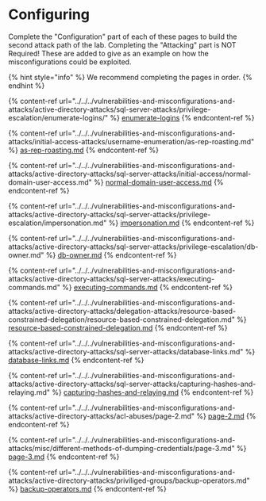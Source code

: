 # Configuring

Complete the "Configuration" part of each of these pages to build the second attack path of the lab. Completing the "Attacking" part is NOT Required! These are added to give as an example on how the misconfigurations could be exploited.

{% hint style="info" %}
We recommend completing the pages in order.
{% endhint %}

{% content-ref url="../../../vulnerabilities-and-misconfigurations-and-attacks/active-directory-attacks/sql-server-attacks/privilege-escalation/enumerate-logins/" %}
[enumerate-logins](../../../vulnerabilities-and-misconfigurations-and-attacks/active-directory-attacks/sql-server-attacks/privilege-escalation/enumerate-logins/)
{% endcontent-ref %}

{% content-ref url="../../../vulnerabilities-and-misconfigurations-and-attacks/initial-access-attacks/username-enumeration/as-rep-roasting.md" %}
[as-rep-roasting.md](../../../vulnerabilities-and-misconfigurations-and-attacks/initial-access-attacks/username-enumeration/as-rep-roasting.md)
{% endcontent-ref %}

{% content-ref url="../../../vulnerabilities-and-misconfigurations-and-attacks/active-directory-attacks/sql-server-attacks/initial-access/normal-domain-user-access.md" %}
[normal-domain-user-access.md](../../../vulnerabilities-and-misconfigurations-and-attacks/active-directory-attacks/sql-server-attacks/initial-access/normal-domain-user-access.md)
{% endcontent-ref %}

{% content-ref url="../../../vulnerabilities-and-misconfigurations-and-attacks/active-directory-attacks/sql-server-attacks/privilege-escalation/impersonation.md" %}
[impersonation.md](../../../vulnerabilities-and-misconfigurations-and-attacks/active-directory-attacks/sql-server-attacks/privilege-escalation/impersonation.md)
{% endcontent-ref %}

{% content-ref url="../../../vulnerabilities-and-misconfigurations-and-attacks/active-directory-attacks/sql-server-attacks/privilege-escalation/db-owner.md" %}
[db-owner.md](../../../vulnerabilities-and-misconfigurations-and-attacks/active-directory-attacks/sql-server-attacks/privilege-escalation/db-owner.md)
{% endcontent-ref %}

{% content-ref url="../../../vulnerabilities-and-misconfigurations-and-attacks/active-directory-attacks/sql-server-attacks/executing-commands.md" %}
[executing-commands.md](../../../vulnerabilities-and-misconfigurations-and-attacks/active-directory-attacks/sql-server-attacks/executing-commands.md)
{% endcontent-ref %}

{% content-ref url="../../../vulnerabilities-and-misconfigurations-and-attacks/active-directory-attacks/delegation-attacks/resource-based-constrained-delegation/resource-based-constrained-delegation.md" %}
[resource-based-constrained-delegation.md](../../../vulnerabilities-and-misconfigurations-and-attacks/active-directory-attacks/delegation-attacks/resource-based-constrained-delegation/resource-based-constrained-delegation.md)
{% endcontent-ref %}

{% content-ref url="../../../vulnerabilities-and-misconfigurations-and-attacks/active-directory-attacks/sql-server-attacks/database-links.md" %}
[database-links.md](../../../vulnerabilities-and-misconfigurations-and-attacks/active-directory-attacks/sql-server-attacks/database-links.md)
{% endcontent-ref %}

{% content-ref url="../../../vulnerabilities-and-misconfigurations-and-attacks/active-directory-attacks/sql-server-attacks/capturing-hashes-and-relaying.md" %}
[capturing-hashes-and-relaying.md](../../../vulnerabilities-and-misconfigurations-and-attacks/active-directory-attacks/sql-server-attacks/capturing-hashes-and-relaying.md)
{% endcontent-ref %}

{% content-ref url="../../../vulnerabilities-and-misconfigurations-and-attacks/active-directory-attacks/acl-abuses/page-2.md" %}
[page-2.md](../../../vulnerabilities-and-misconfigurations-and-attacks/active-directory-attacks/acl-abuses/page-2.md)
{% endcontent-ref %}

{% content-ref url="../../../vulnerabilities-and-misconfigurations-and-attacks/misc/different-methods-of-dumping-credentials/page-3.md" %}
[page-3.md](../../../vulnerabilities-and-misconfigurations-and-attacks/misc/different-methods-of-dumping-credentials/page-3.md)
{% endcontent-ref %}

{% content-ref url="../../../vulnerabilities-and-misconfigurations-and-attacks/active-directory-attacks/priviliged-groups/backup-operators.md" %}
[backup-operators.md](../../../vulnerabilities-and-misconfigurations-and-attacks/active-directory-attacks/priviliged-groups/backup-operators.md)
{% endcontent-ref %}

